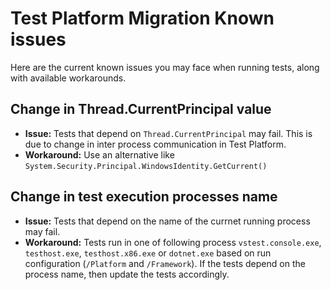 # Test Platform Migration Known issues

Here are the current known issues you may face when running tests, along with available workarounds.

## Change in Thread.CurrentPrincipal value

- **Issue:** Tests that depend on `Thread.CurrentPrincipal` may fail. This is due to change in inter process communication in Test Platform.
- **Workaround:** Use an alternative like `System.Security.Principal.WindowsIdentity.GetCurrent()`

## Change in test execution processes name

- **Issue:** Tests that depend on the name of the currnet running process may fail.
- **Workaround:** Tests run in one of following process ```vstest.console.exe```, ```testhost.exe```, ```testhost.x86.exe``` or ```dotnet.exe``` based on run configuration (```/Platform``` and ```/Framework```). If the tests depend on the process name, then update the tests accordingly.
